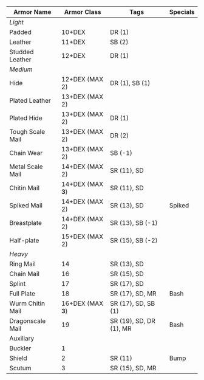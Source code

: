 | Armor Name       | Armor Class    | Tags                    | Specials |
|------------------|----------------|-------------------------|----------|
| *Light*            |                |                         |          |
| Padded           | 10+DEX         | DR (1)                  |          |
| Leather          | 11+DEX         | SB (2)                  |          |
| Studded Leather  | 12+DEX         | DR (1)                  |          |
| *Medium*           |                |                         |          |
| Hide             | 12+DEX (MAX 2) | DR (1), SB (1)          |          |
| Plated Leather   | 13+DEX (MAX 2) |                         |          |
| Plated Hide      | 13+DEX (MAX 2) | DR (1)                  |          |
| Tough Scale Mail | 13+DEX (MAX 2) | DR (2)                  |          |
| Chain Wear       | 13+DEX (MAX 2) | SB (-1)                 |          |
| Metal Scale Mail | 14+DEX (MAX 2) | SR (11), SD             |          |
| Chitin Mail      | 14+DEX (MAX **3**) | SR (11), SD             |          |
| Spiked Mail      | 14+DEX (MAX 2) | SR (13), SD             | Spiked   |
| Breastplate      | 14+DEX (MAX 2) | SR (13), SB (-1)        |          |
| Half-plate       | 15+DEX (MAX 2) | SR (15), SB (-2)        |          |
| *Heavy*            |                |                         |          |
| Ring Mail        | 14             | SR (13), SD             |          |
| Chain Mail       | 16             | SR (15), SD             |          |
| Splint           | 17             | SR (17), SD             |          |
| Full Plate       | 18             | SR (17), SD, MR         | Bash     |
| Wurm Chitin Mail | 16+DEX (MAX **3**) | SR (17), SD, SB (1)     |          |
| Dragonscale Mail | 19             | SR (19), SD, DR (1), MR | Bash     |
| Auxiliary        |                |                         |          |
| Buckler          | 1              |                         |          |
| Shield           | 2              | SR (11)                 | Bump     |
| Scutum           | 3              | SR (15), SD, MR         |
